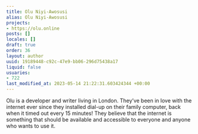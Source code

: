 ```yaml
---
title: Olu Niyi-Awosusi
alias: Olu Niyi-Awosusi
projects:
- https://olu.online
posts: []
locales: []
draft: true
order: 36
layout: author
uuid: 19189448-c92c-47e9-bb06-296d75438a17
liquid: false
usuaries:
- 722
last_modified_at: 2023-05-14 21:22:31.603424344 +00:00
---
```


<p style="text-align:start">Olu is a developer and writer living in London. They’ve been in love with the internet ever since they installed dial-up on their family computer, back when it timed out every 15 minutes! They believe that the internet is something that should be available and accessible to everyone and anyone who wants to use it.</p>